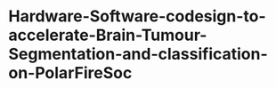 # Hardware-Software-codesign-to-accelerate-Brain-Tumour-Segmentation-and-classification-on-PolarFireSoc
